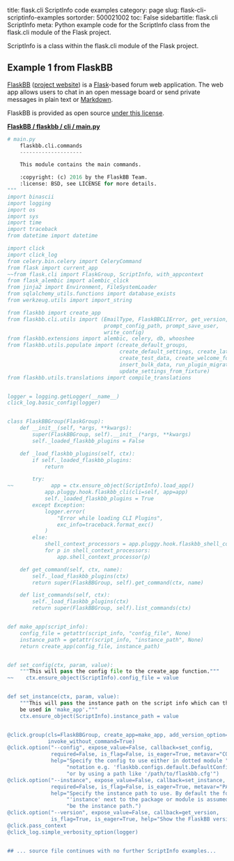 title: flask.cli ScriptInfo code examples
category: page
slug: flask-cli-scriptinfo-examples
sortorder: 500021002
toc: False
sidebartitle: flask.cli ScriptInfo
meta: Python example code for the ScriptInfo class from the flask.cli module of the Flask project.


ScriptInfo is a class within the flask.cli module of the Flask project.


## Example 1 from FlaskBB
[FlaskBB](https://github.com/flaskbb/flaskbb)
([project website](https://flaskbb.org/)) is a [Flask](/flask.html)-based
forum web application. The web app allows users to chat in an open
message board or send private messages in plain text or
[Markdown](/markdown.html).

FlaskBB is provided as open source
[under this license](https://github.com/flaskbb/flaskbb/blob/master/LICENSE).

[**FlaskBB / flaskbb / cli / main.py**](https://github.com/flaskbb/flaskbb/blob/master/flaskbb/cli/main.py)

```python
# main.py
    flaskbb.cli.commands
    --------------------

    This module contains the main commands.

    :copyright: (c) 2016 by the FlaskBB Team.
    :license: BSD, see LICENSE for more details.
"""
import binascii
import logging
import os
import sys
import time
import traceback
from datetime import datetime

import click
import click_log
from celery.bin.celery import CeleryCommand
from flask import current_app
~~from flask.cli import FlaskGroup, ScriptInfo, with_appcontext
from flask_alembic import alembic_click
from jinja2 import Environment, FileSystemLoader
from sqlalchemy_utils.functions import database_exists
from werkzeug.utils import import_string

from flaskbb import create_app
from flaskbb.cli.utils import (EmailType, FlaskBBCLIError, get_version,
                               prompt_config_path, prompt_save_user,
                               write_config)
from flaskbb.extensions import alembic, celery, db, whooshee
from flaskbb.utils.populate import (create_default_groups,
                                    create_default_settings, create_latest_db,
                                    create_test_data, create_welcome_forum,
                                    insert_bulk_data, run_plugin_migrations,
                                    update_settings_from_fixture)
from flaskbb.utils.translations import compile_translations


logger = logging.getLogger(__name__)
click_log.basic_config(logger)


class FlaskBBGroup(FlaskGroup):
    def __init__(self, *args, **kwargs):
        super(FlaskBBGroup, self).__init__(*args, **kwargs)
        self._loaded_flaskbb_plugins = False

    def _load_flaskbb_plugins(self, ctx):
        if self._loaded_flaskbb_plugins:
            return

        try:
~~            app = ctx.ensure_object(ScriptInfo).load_app()
            app.pluggy.hook.flaskbb_cli(cli=self, app=app)
            self._loaded_flaskbb_plugins = True
        except Exception:
            logger.error(
                "Error while loading CLI Plugins",
                exc_info=traceback.format_exc()
            )
        else:
            shell_context_processors = app.pluggy.hook.flaskbb_shell_context()
            for p in shell_context_processors:
                app.shell_context_processor(p)

    def get_command(self, ctx, name):
        self._load_flaskbb_plugins(ctx)
        return super(FlaskBBGroup, self).get_command(ctx, name)

    def list_commands(self, ctx):
        self._load_flaskbb_plugins(ctx)
        return super(FlaskBBGroup, self).list_commands(ctx)


def make_app(script_info):
    config_file = getattr(script_info, "config_file", None)
    instance_path = getattr(script_info, "instance_path", None)
    return create_app(config_file, instance_path)


def set_config(ctx, param, value):
    """This will pass the config file to the create_app function."""
~~    ctx.ensure_object(ScriptInfo).config_file = value


def set_instance(ctx, param, value):
    """This will pass the instance path on the script info which can then
    be used in 'make_app'."""
    ctx.ensure_object(ScriptInfo).instance_path = value


@click.group(cls=FlaskBBGroup, create_app=make_app, add_version_option=False,
             invoke_without_command=True)
@click.option("--config", expose_value=False, callback=set_config,
              required=False, is_flag=False, is_eager=True, metavar="CONFIG",
              help="Specify the config to use either in dotted module "
                   "notation e.g. 'flaskbb.configs.default.DefaultConfig' "
                   "or by using a path like '/path/to/flaskbb.cfg'")
@click.option("--instance", expose_value=False, callback=set_instance,
              required=False, is_flag=False, is_eager=True, metavar="PATH",
              help="Specify the instance path to use. By default the folder "
                   "'instance' next to the package or module is assumed to "
                   "be the instance path.")
@click.option("--version", expose_value=False, callback=get_version,
              is_flag=True, is_eager=True, help="Show the FlaskBB version.")
@click.pass_context
@click_log.simple_verbosity_option(logger)


## ... source file continues with no further ScriptInfo examples...


```

